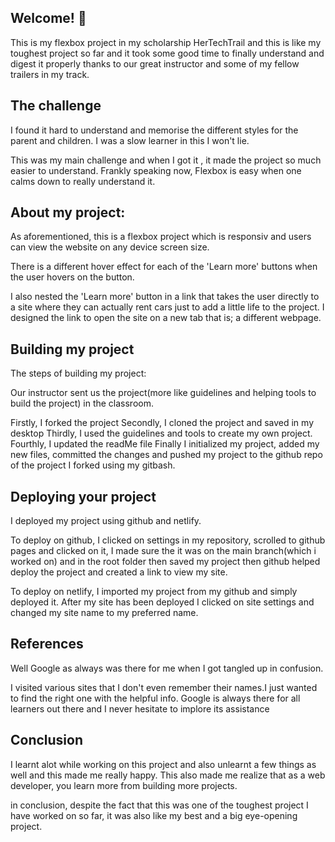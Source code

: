 ## Welcome! 👋

This is my flexbox project in my scholarship HerTechTrail and this is like my toughest project so far and it took some good time to finally understand and digest it properly thanks to our great instructor and some of my fellow trailers in my track.

## The challenge

 I found it hard to understand and memorise the different styles for the parent and children. I was a slow learner in this I won't lie.

This was my main challenge and when I got it , it made the project so much easier to understand.
Frankly speaking now, Flexbox is easy when one calms down to really understand it.

## About my project:

As aforementioned, this is a flexbox project which is responsiv and users can view the website on any device screen size.

There is a different hover effect for each of the 'Learn more' buttons when the user hovers on the button.

I also nested the 'Learn more' button in a link that takes the user directly to a site where they can actually rent cars just to add a little life to the project.
 I designed the link to open the site on a new tab that is; a different webpage.

## Building my project

The steps of building my project:

Our instructor sent us the project(more like guidelines and helping tools to build the project) in the classroom.

Firstly, I forked the project
Secondly, I cloned the project and saved in my desktop
Thirdly, I used the guidelines and tools to create my own project.
Fourthly, I updated the readMe file 
Finally I initialized my project, added my new files, committed the changes and pushed my project to the github repo of the project I forked using my gitbash.

## Deploying your project

I deployed my project using github and netlify.

To deploy on github, I clicked on settings in my repository, scrolled to github pages and clicked on it, I made sure the it was on the main branch(which i worked on) and in the root folder then saved my project then github helped deploy the project and created a link to view my site.

To deploy on netlify, I imported my project from my github and simply deployed it. After my site has been deployed I clicked on site settings and changed my site name to my preferred name.

## References
Well Google as always was there for me when I got tangled up in confusion.

I visited various sites that I don't even remember their names.I just wanted to find the right one with the helpful info.
Google is always there for all learners out there and I never hesitate to implore its assistance

## Conclusion

I learnt alot while working on this project and also unlearnt a few things as well and this made me really happy. 
This also made me realize that as a web developer, you learn more from building more projects.

in conclusion, despite the fact that this was one of the toughest project I have worked on so far, it was also like my best and a big eye-opening project.


